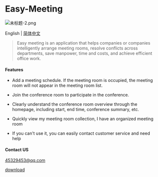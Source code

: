 # Easy-Meeting

![未标题-2.png](https://upload-images.jianshu.io/upload_images/1419035-a1c93f7e36e90b60.png?imageMogr2/auto-orient/strip%7CimageView2/2/w/1000)

English | [简体中文](https://github.com/shabake/Easy-Meeting/blob/master/README-Chinese.md)

>Easy meeting is an application that helps companies or companies intelligently arrange meeting rooms, resolve conflicts across departments, save manpower, time and costs, and achieve efficient office work. 



#### Features

 * Add a meeting schedule. If the meeting room is occupied, the meeting room will not appear in the meeting room list.  

 * Join the conference room to participate in the conference. 

 *  Clearly understand the conference room overview through the homepage, including start, end time, conference summary, etc. 
 
 *  Quickly view my meeting room collection, I have an organized meeting room

*  If you can't use it, you can easily contact customer service and need help


#### Contact US

45329453@qq.com

[download](https://itunes.apple.com/cn/app/id1479323067?at=1010lSqk&ct=cds)

